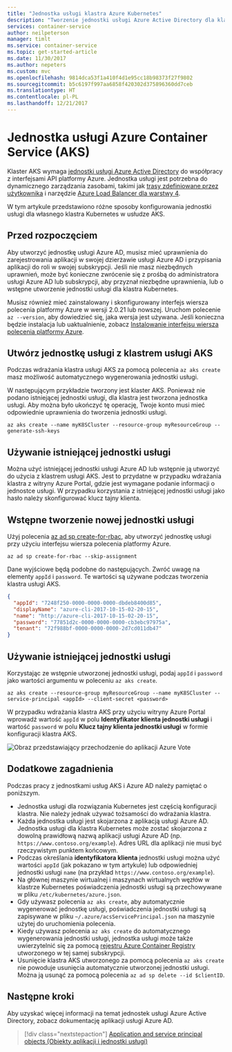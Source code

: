 ```yaml
---
title: "Jednostka usługi klastra Azure Kubernetes"
description: "Tworzenie jednostki usługi Azure Active Directory dla klastra Kubernetes w usłudze AKS i zarządzanie nią"
services: container-service
author: neilpeterson
manager: timlt
ms.service: container-service
ms.topic: get-started-article
ms.date: 11/30/2017
ms.author: nepeters
ms.custom: mvc
ms.openlocfilehash: 9814dca53f1a410f4d1e95cc18b98373f27f9802
ms.sourcegitcommit: b5c6197f997aa6858f420302d375896360dd7ceb
ms.translationtype: HT
ms.contentlocale: pl-PL
ms.lasthandoff: 12/21/2017
---
```

# <a name="service-principals-with-azure-container-service-aks"></a>Jednostka usługi Azure Container Service (AKS)

Klaster AKS wymaga [jednostki usługi Azure Active Directory][aad-service-principal] do współpracy z interfejsami API platformy Azure. Jednostka usługi jest potrzebna do dynamicznego zarządzania zasobami, takimi jak [trasy zdefiniowane przez użytkownika][user-defined-routes] i narzędzie [Azure Load Balancer dla warstwy 4][azure-load-balancer-overview].

W tym artykule przedstawiono różne sposoby konfigurowania jednostki usługi dla własnego klastra Kubernetes w usłudze AKS.

## <a name="before-you-begin"></a>Przed rozpoczęciem


Aby utworzyć jednostkę usługi Azure AD, musisz mieć uprawnienia do zarejestrowania aplikacji w swojej dzierżawie usługi Azure AD i przypisania aplikacji do roli w swojej subskrypcji. Jeśli nie masz niezbędnych uprawnień, może być konieczne zwrócenie się z prośbą do administratora usługi Azure AD lub subskrypcji, aby przyznał niezbędne uprawnienia, lub o wstępne utworzenie jednostki usługi dla klastra Kubernetes.

Musisz również mieć zainstalowany i skonfigurowany interfejs wiersza polecenia platformy Azure w wersji 2.0.21 lub nowszej. Uruchom polecenie `az --version`, aby dowiedzieć się, jaka wersja jest używana. Jeśli konieczna będzie instalacja lub uaktualnienie, zobacz [Instalowanie interfejsu wiersza polecenia platformy Azure][install-azure-cli].

## <a name="create-sp-with-aks-cluster"></a>Utwórz jednostkę usługi z klastrem usługi AKS

Podczas wdrażania klastra usługi AKS za pomocą polecenia `az aks create` masz możliwość automatycznego wygenerowania jednostki usługi.

W następującym przykładzie tworzony jest klaster AKS. Ponieważ nie podano istniejącej jednostki usługi, dla klastra jest tworzona jednostka usługi. Aby można było ukończyć tę operację, Twoje konto musi mieć odpowiednie uprawnienia do tworzenia jednostki usługi.

```azurecli
az aks create --name myK8SCluster --resource-group myResourceGroup --generate-ssh-keys
```

## <a name="use-an-existing-sp"></a>Używanie istniejącej jednostki usługi

Można użyć istniejącej jednostki usługi Azure AD lub wstępnie ją utworzyć do użycia z klastrem usługi AKS. Jest to przydatne w przypadku wdrażania klastra z witryny Azure Portal, gdzie jest wymagane podanie informacji o jednostce usługi. W przypadku korzystania z istniejącej jednostki usługi jako hasło należy skonfigurować klucz tajny klienta.

## <a name="pre-create-a-new-sp"></a>Wstępne tworzenie nowej jednostki usługi

Użyj polecenia [az ad sp create-for-rbac][az-ad-sp-create], aby utworzyć jednostkę usługi przy użyciu interfejsu wiersza polecenia platformy Azure.

```azurecli
az ad sp create-for-rbac --skip-assignment
```

Dane wyjściowe będą podobne do następujących. Zwróć uwagę na elementy `appId` i `password`. Te wartości są używane podczas tworzenia klastra usługi AKS.

```json
{
  "appId": "7248f250-0000-0000-0000-dbdeb8400d85",
  "displayName": "azure-cli-2017-10-15-02-20-15",
  "name": "http://azure-cli-2017-10-15-02-20-15",
  "password": "77851d2c-0000-0000-0000-cb3ebc97975a",
  "tenant": "72f988bf-0000-0000-0000-2d7cd011db47"
}
```

## <a name="use-an-existing-sp"></a>Używanie istniejącej jednostki usługi

Korzystając ze wstępnie utworzonej jednostki usługi, podaj `appId` i `password` jako wartości argumentu w poleceniu `az aks create`.

```azurecli-interactive
az aks create --resource-group myResourceGroup --name myK8SCluster --service-principal <appId> --client-secret <password>
```

W przypadku wdrażania klastra AKS przy użyciu witryny Azure Portal wprowadź wartość `appId` w polu **Identyfikator klienta jednostki usługi** i wartość `password` w polu **Klucz tajny klienta jednostki usługi** w formie konfiguracji klastra AKS.

![Obraz przedstawiający przechodzenie do aplikacji Azure Vote](media/container-service-kubernetes-service-principal/sp-portal.png)

## <a name="additional-considerations"></a>Dodatkowe zagadnienia

Podczas pracy z jednostkami usług AKS i Azure AD należy pamiętać o poniższym.

* Jednostka usługi dla rozwiązania Kubernetes jest częścią konfiguracji klastra. Nie należy jednak używać tożsamości do wdrażania klastra.
* Każda jednostka usługi jest skojarzona z aplikacją usługi Azure AD. Jednostka usługi dla klastra Kubernetes może zostać skojarzona z dowolną prawidłową nazwą aplikacji usługi Azure AD (np. `https://www.contoso.org/example`). Adres URL dla aplikacji nie musi być rzeczywistym punktem końcowym.
* Podczas określania **identyfikatora klienta** jednostki usługi można użyć wartości `appId` (jak pokazano w tym artykule) lub odpowiedniej jednostki usługi `name` (na przykład `https://www.contoso.org/example`).
* Na głównej maszynie wirtualnej i maszynach wirtualnych węzłów w klastrze Kubernetes poświadczenia jednostki usługi są przechowywane w pliku `/etc/kubernetes/azure.json`.
* Gdy używasz polecenia `az aks create`, aby automatycznie wygenerować jednostkę usługi, poświadczenia jednostki usługi są zapisywane w pliku `~/.azure/acsServicePrincipal.json` na maszynie użytej do uruchomienia polecenia.
* Kiedy używasz polecenia `az aks create` do automatycznego wygenerowania jednostki usługi, jednostka usługi może także uwierzytelnić się za pomocą [rejestru Azure Container Registry][acr-intro] utworzonego w tej samej subskrypcji.
* Usunięcie klastra AKS utworzonego za pomocą polecenia `az aks create` nie powoduje usunięcia automatycznie utworzonej jednostki usługi. Można ją usunąć za pomocą polecenia `az ad sp delete --id $clientID`.

## <a name="next-steps"></a>Następne kroki

Aby uzyskać więcej informacji na temat jednostek usługi Azure Active Directory, zobacz dokumentację aplikacji usługi Azure AD.

> [!div class="nextstepaction"]
> [Application and service principal objects (Obiekty aplikacji i jednostki usługi)][service-principal]

<!-- LINKS - internal -->
[aad-service-principal]: ../active-directory/develop/active-directory-application-objects.md
[acr-intro]: ../container-registry/container-registry-intro.md
[az-ad-sp-create]: /cli/azure/ad/sp#az_ad_sp_create_for_rbac
[azure-load-balancer-overview]: ../load-balancer/load-balancer-overview.md
[install-azure-cli]: /cli/azure/install-azure-cli
[service-principal]: ../active-directory/develop/active-directory-application-objects.md
[user-defined-routes]: ../load-balancer/load-balancer-overview.md
